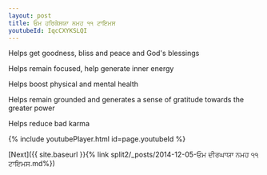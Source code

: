 ```yaml
---
layout: post
title: ਓਮ ਹਰਿਕੇਸਯਾ ਨਮਹ ੧੧ ਟਾਇਮਸ
youtubeId: IqcCXYKSLQI
---
```

 
 
Helps get goodness, bliss and peace and God's blessings
 
Helps remain focused, help generate inner energy 
 
Helps boost physical and mental health 
 
Helps remain grounded and generates a sense of gratitude towards the greater power 
 
Helps reduce bad karma
 
 
 
 


{% include youtubePlayer.html id=page.youtubeId %}
 
[Next]({{ site.baseurl }}{% link  split2/_posts/2014-12-05-ਓਮ ਦੀਰਘਾਯਾ ਨਮਹ ੧੧ ਟਾਇਮਸ.md%})
 
